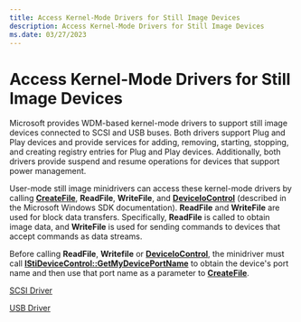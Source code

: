 ```yaml
---
title: Access Kernel-Mode Drivers for Still Image Devices
description: Access Kernel-Mode Drivers for Still Image Devices
ms.date: 03/27/2023
---
```


# Access Kernel-Mode Drivers for Still Image Devices

Microsoft provides WDM-based kernel-mode drivers to support still image devices connected to SCSI and USB buses. Both drivers support Plug and Play devices and provide services for adding, removing, starting, stopping, and creating registry entries for Plug and Play devices. Additionally, both drivers provide suspend and resume operations for devices that support power management.

User-mode still image minidrivers can access these kernel-mode drivers by calling [**CreateFile**](/windows/win32/api/fileapi/nf-fileapi-createfilea), **ReadFile**, **WriteFile**, and [**DeviceIoControl**](/windows/win32/api/ioapiset/nf-ioapiset-deviceiocontrol) (described in the Microsoft Windows SDK documentation). **ReadFile** and **WriteFile** are used for block data transfers. Specifically, **ReadFile** is called to obtain image data, and **WriteFile** is used for sending commands to devices that accept commands as data streams.

Before calling **ReadFile**, **Writefile** or [**DeviceIoControl**](/windows/win32/api/ioapiset/nf-ioapiset-deviceiocontrol), the minidriver must call [**IStiDeviceControl::GetMyDevicePortName**](/windows-hardware/drivers/ddi/stiusd/nf-stiusd-istidevicecontrol-getmydeviceportname) to obtain the device's port name and then use that port name as a parameter to [**CreateFile**](/windows/win32/api/fileapi/nf-fileapi-createfilea).

[SCSI Driver](scsi-driver.md)

[USB Driver](usb-driver.md)
